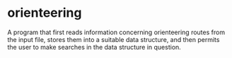 # orienteering
A program that first reads information concerning orienteering routes from the input file, stores them into  a suitable data structure, and then permits the user to make searches in the data structure in question.
